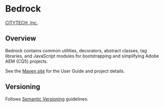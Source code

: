 # Bedrock

[CITYTECH, Inc.](http://www.citytechinc.com)

## Overview

Bedrock contains common utilities, decorators, abstract classes, tag libraries, and JavaScript modules for bootstrapping and simplifying Adobe AEM (CQ5) projects.

See the [Maven site](http://code.citytechinc.com/bedrock) for the User Guide and project details.

## Versioning

Follows [Semantic Versioning](http://semver.org/) guidelines.